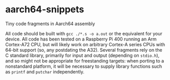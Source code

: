 # aarch64-snippets
Tiny code fragments in Aarch64 assembly

All code should be built with `gcc ./*.s -o a.out` or the equivalent for your device. All code has been tested on a Raspberry Pi 400 running an Arm Cortex-A72 CPU, but will likely work on arbitrary Cortex-A series CPUs with 64-bit support (so, any postdating the A32). Several fragments rely on the C standard library, primarily for input and output (depending on `stdio.h`), and so might not be appropriate for freestanding targets: when porting to a nonstandard platform, it will be necessary to supply library functions such as `printf` and `putchar` independently.
